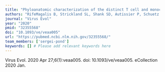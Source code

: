 ```yaml
---
title: "Phyloanatomic characterization of the distinct T cell and monocyte contributions to the peripheral blood HIV population within the host"
authors: "RifeMagalis B, Strickland SL, Shank SD, Autissier P, Schuetz A, Sithinamsuwan P, Lerdlum S, Fletcher JLK, de Souza M, Ananworanich J, Valcour V; Search007 Study Group; Williams KC, Kosakovsky Pond SL, RattoKim S, Salemi M."
journal: "Virus Evol"
year: "2020"
pmid: "32355568"
doi: "10.1093/ve/veaa005"
url: "https://pubmed.ncbi.nlm.nih.gov/32355568/"
team_members: ['sergei-pond']
keywords: [] # Please add relevant keywords here
---
```

Virus Evol. 2020 Apr 27;6(1):veaa005. doi: 10.1093/ve/veaa005. eCollection 2020 Jan.